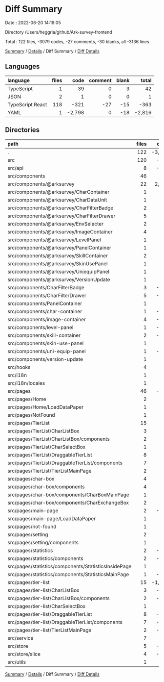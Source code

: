 # Diff Summary

Date : 2022-06-20 14:16:05

Directory /Users/heggria/github/Ark-survey-frontend

Total : 122 files,  -3079 codes, -27 comments, -30 blanks, all -3136 lines

[Summary](results.md) / [Details](details.md) / Diff Summary / [Diff Details](diff-details.md)

## Languages
| language | files | code | comment | blank | total |
| :--- | ---: | ---: | ---: | ---: | ---: |
| TypeScript | 1 | 39 | 0 | 3 | 42 |
| JSON | 2 | 1 | 0 | 0 | 1 |
| TypeScript React | 118 | -321 | -27 | -15 | -363 |
| YAML | 1 | -2,798 | 0 | -18 | -2,816 |

## Directories
| path | files | code | comment | blank | total |
| :--- | ---: | ---: | ---: | ---: | ---: |
| . | 122 | -3,079 | -27 | -30 | -3,136 |
| src | 120 | -283 | -27 | -12 | -322 |
| src/api | 8 | -209 | -14 | -33 | -256 |
| src/components | 46 | 83 | 1 | 7 | 91 |
| src/components/@arksurvey | 22 | 2,028 | 39 | 144 | 2,211 |
| src/components/@arksurvey/CharContainer | 1 | 168 | 1 | 15 | 184 |
| src/components/@arksurvey/CharDataUnit | 1 | 206 | 7 | 13 | 226 |
| src/components/@arksurvey/CharFilterBadge | 2 | 51 | 1 | 9 | 61 |
| src/components/@arksurvey/CharFilterDrawer | 5 | 230 | 18 | 29 | 277 |
| src/components/@arksurvey/EnvSelecter | 2 | 265 | 0 | 15 | 280 |
| src/components/@arksurvey/ImageContainer | 4 | 116 | 2 | 14 | 132 |
| src/components/@arksurvey/LevelPanel | 1 | 246 | 2 | 7 | 255 |
| src/components/@arksurvey/PanelContainer | 1 | 35 | 0 | 6 | 41 |
| src/components/@arksurvey/SkillContainer | 2 | 447 | 2 | 19 | 468 |
| src/components/@arksurvey/SkinUsePanel | 1 | 36 | 1 | 6 | 43 |
| src/components/@arksurvey/UniequipPanel | 1 | 217 | 3 | 8 | 228 |
| src/components/@arksurvey/VersionUpdate | 1 | 11 | 2 | 3 | 16 |
| src/components/CharFilterBadge | 3 | -176 | -1 | -18 | -195 |
| src/components/CharFilterDrawer | 5 | -203 | -16 | -24 | -243 |
| src/components/PanelContainer | 1 | -35 | 0 | -6 | -41 |
| src/components/char-container | 1 | -168 | -1 | -15 | -184 |
| src/components/image-container | 4 | -116 | -2 | -14 | -132 |
| src/components/level-panel | 1 | -246 | -2 | -7 | -255 |
| src/components/skill-container | 2 | -447 | -2 | -19 | -468 |
| src/components/skin-use-panel | 1 | -36 | -1 | -6 | -43 |
| src/components/uni-equip-panel | 1 | -217 | -3 | -8 | -228 |
| src/components/version-update | 1 | -11 | -2 | -3 | -16 |
| src/hooks | 4 | 2 | 0 | 2 | 4 |
| src/i18n | 1 | -1 | 0 | 0 | -1 |
| src/i18n/locales | 1 | -1 | 0 | 0 | -1 |
| src/pages | 46 | -188 | -5 | -8 | -201 |
| src/pages/Home | 2 | 125 | 24 | 12 | 161 |
| src/pages/Home/LoadDataPaper | 1 | 77 | 24 | 9 | 110 |
| src/pages/NotFound | 1 | 23 | 0 | 4 | 27 |
| src/pages/TierList | 15 | 902 | 6 | 84 | 992 |
| src/pages/TierList/CharListBox | 3 | 168 | 0 | 21 | 189 |
| src/pages/TierList/CharListBox/components | 2 | 101 | 0 | 14 | 115 |
| src/pages/TierList/CharSelectBox | 1 | 43 | 0 | 4 | 47 |
| src/pages/TierList/DraggableTierList | 8 | 616 | 6 | 50 | 672 |
| src/pages/TierList/DraggableTierList/components | 7 | 532 | 6 | 42 | 580 |
| src/pages/TierList/TierListMainPage | 2 | 54 | 0 | 5 | 59 |
| src/pages/char-box | 4 | 19 | 0 | 0 | 19 |
| src/pages/char-box/components | 4 | 19 | 0 | 0 | 19 |
| src/pages/char-box/components/CharBoxMainPage | 1 | 14 | 0 | 0 | 14 |
| src/pages/char-box/components/CharExchangeBox | 2 | 0 | 0 | 0 | 0 |
| src/pages/main-page | 2 | -121 | -24 | -12 | -157 |
| src/pages/main-page/LoadDataPaper | 1 | -73 | -24 | -9 | -106 |
| src/pages/not-found | 1 | -23 | 0 | -4 | -27 |
| src/pages/setting | 2 | 3 | 0 | 0 | 3 |
| src/pages/setting/components | 1 | -5 | 0 | 0 | -5 |
| src/pages/statistics | 2 | -151 | -1 | -5 | -157 |
| src/pages/statistics/components | 2 | -151 | -1 | -5 | -157 |
| src/pages/statistics/components/StatisticsInsidePage | 1 | 1 | 0 | 0 | 1 |
| src/pages/statistics/components/StatisticsMainPage | 1 | -152 | -1 | -5 | -158 |
| src/pages/tier-list | 15 | -1,049 | -9 | -89 | -1,147 |
| src/pages/tier-list/CharListBox | 3 | -169 | 0 | -21 | -190 |
| src/pages/tier-list/CharListBox/components | 2 | -101 | 0 | -14 | -115 |
| src/pages/tier-list/CharSelectBox | 1 | -45 | 0 | -4 | -49 |
| src/pages/tier-list/DraggableTierList | 8 | -626 | -8 | -50 | -684 |
| src/pages/tier-list/DraggableTierList/components | 7 | -543 | -8 | -42 | -593 |
| src/pages/tier-list/TierListMainPage | 2 | -188 | -1 | -10 | -199 |
| src/service | 7 | 168 | 14 | 29 | 211 |
| src/store | 5 | -177 | -23 | -12 | -212 |
| src/store/slice | 4 | -173 | -23 | -12 | -208 |
| src/utils | 1 | 39 | 0 | 3 | 42 |

[Summary](results.md) / [Details](details.md) / Diff Summary / [Diff Details](diff-details.md)
